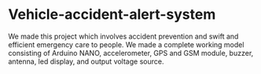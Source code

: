 # Vehicle-accident-alert-system
We made this project which involves accident prevention and swift and efficient emergency care to people. We made a complete working model consisting of Arduino NANO, accelerometer, GPS and GSM module, buzzer, antenna, led display, and output voltage source.
